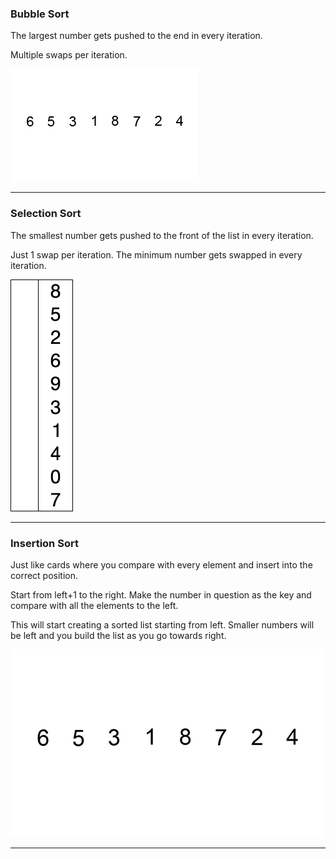 ### Bubble Sort

The largest number gets pushed to the end in every iteration.

Multiple swaps per iteration.

![Bubble Sort](./static/bubblesort.gif)

***

### Selection Sort

The smallest number gets pushed to the front of the list in every iteration.

Just 1 swap per iteration. The minimum number gets swapped in every iteration.

![Selection Sort](./static/selectionsort.gif) 

***

### Insertion Sort

Just like cards where you compare with every element and insert into the correct position.

Start from left+1 to the right. Make the number in question as the key and compare with all the elements to the left.

This will start creating a sorted list starting from left. Smaller numbers will be left and you build the list as you go towards right.

![Insertion Sort](./static/insertionsort.gif) 

***